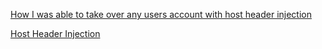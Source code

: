 [How I was able to take over any users account with host header injection](https://medium.com/nassec-cybersecurity-writeups/how-i-was-able-to-take-over-any-users-account-with-host-header-injection-546fff6d0f2)

[Host Header Injection](https://medium.com/@rockerramg94/host-header-injection-attack-6cf4ffeb5a03) 
